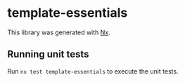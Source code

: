 # template-essentials

This library was generated with [Nx](https://nx.dev).

## Running unit tests

Run `nx test template-essentials` to execute the unit tests.
